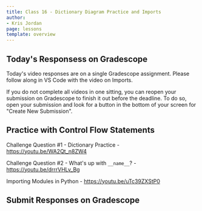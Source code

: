 ```yaml
---
title: Class 16 - Dictionary Diagram Practice and Imports
author:
- Kris Jordan
page: lessons
template: overview
---
```


## Today's Responsess on Gradescope

Today's video responses are on a single Gradescope assignment. Please follow along in VS Code with the video on Imports.

If you do not complete all videos in one sitting, you can reopen your submission on Gradescope to finish it out before the deadline. To do so, open your submission and look for a button in the bottom of your screen for "Create New Submission".

## Practice with Control Flow Statements

Challenge Question #1 - Dictionary Practice - <https://youtu.be/WA2Qt_n8ZW4>

Challenge Question #2 - What's up with `__name__`? - <https://youtu.be/drrrVHLv_Bg>

Importing Modules in Python - <https://youtu.be/uTc39ZXStP0>

## Submit Responses on Gradescope